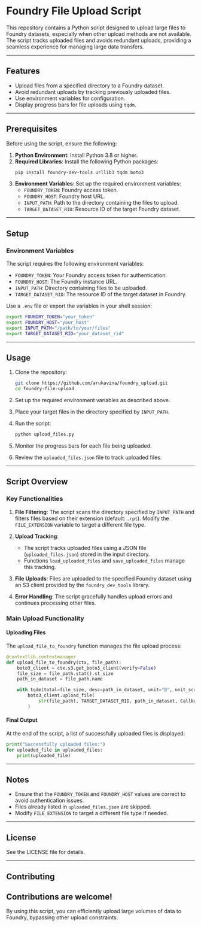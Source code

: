 # Foundry File Upload Script

This repository contains a Python script designed to upload large files to Foundry datasets, especially when other upload methods are not available. The script tracks uploaded files and avoids redundant uploads, providing a seamless experience for managing large data transfers.

---

## Features

- Upload files from a specified directory to a Foundry dataset.
- Avoid redundant uploads by tracking previously uploaded files.
- Use environment variables for configuration.
- Display progress bars for file uploads using `tqdm`.

---

## Prerequisites

Before using the script, ensure the following:

1. **Python Environment**: Install Python 3.8 or higher.
2. **Required Libraries**: Install the following Python packages:
   ```bash
   pip install foundry-dev-tools urllib3 tqdm boto3
   ```
3. **Environment Variables**: Set up the required environment variables:
   - `FOUNDRY_TOKEN`: Foundry access token.
   - `FOUNDRY_HOST`: Foundry host URL.
   - `INPUT_PATH`: Path to the directory containing the files to upload.
   - `TARGET_DATASET_RID`: Resource ID of the target Foundry dataset.

---

## Setup

### Environment Variables

The script requires the following environment variables:

- `FOUNDRY_TOKEN`: Your Foundry access token for authentication.
- `FOUNDRY_HOST`: The Foundry instance URL.
- `INPUT_PATH`: Directory containing files to be uploaded.
- `TARGET_DATASET_RID`: The resource ID of the target dataset in Foundry.

Use a `.env` file or export the variables in your shell session:
```bash
export FOUNDRY_TOKEN="your_token"
export FOUNDRY_HOST="your_host"
export INPUT_PATH="/path/to/your/files"
export TARGET_DATASET_RID="your_dataset_rid"
```

---

## Usage

1. Clone the repository:
   ```bash
   git clone https://github.com/arukavina/foundry_upload.git
   cd foundry-file-upload
   ```

2. Set up the required environment variables as described above.

3. Place your target files in the directory specified by `INPUT_PATH`.

4. Run the script:
   ```bash
   python upload_files.py
   ```

5. Monitor the progress bars for each file being uploaded.

6. Review the `uploaded_files.json` file to track uploaded files.

---

## Script Overview

### Key Functionalities

1. **File Filtering**:
   The script scans the directory specified by `INPUT_PATH` and filters files based on their extension (default: `.rpt`). Modify the `FILE_EXTENSION` variable to target a different file type.

2. **Upload Tracking**:
   - The script tracks uploaded files using a JSON file (`uploaded_files.json`) stored in the input directory.
   - Functions `load_uploaded_files` and `save_uploaded_files` manage this tracking.

3. **File Uploads**:
   Files are uploaded to the specified Foundry dataset using an S3 client provided by the `foundry_dev_tools` library.

4. **Error Handling**:
   The script gracefully handles upload errors and continues processing other files.

### Main Upload Functionality

#### Uploading Files

The `upload_file_to_foundry` function manages the file upload process:
```python
@contextlib.contextmanager
def upload_file_to_foundry(ctx, file_path):
    boto3_client = ctx.s3.get_boto3_client(verify=False)
    file_size = file_path.stat().st_size
    path_in_dataset = file_path.name

    with tqdm(total=file_size, desc=path_in_dataset, unit="B", unit_scale=True) as pbar:
        boto3_client.upload_file(
            str(file_path), TARGET_DATASET_RID, path_in_dataset, Callback=pbar.update
        )
```

#### Final Output

At the end of the script, a list of successfully uploaded files is displayed:
```python
print("Successfully uploaded files:")
for uploaded_file in uploaded_files:
    print(uploaded_file)
```

---

## Notes

- Ensure that the `FOUNDRY_TOKEN` and `FOUNDRY_HOST` values are correct to avoid authentication issues.
- Files already listed in `uploaded_files.json` are skipped.
- Modify `FILE_EXTENSION` to target a different file type if needed.

---

## License

See the LICENSE file for details.

---

## Contributing

Contributions are welcome!
---

By using this script, you can efficiently upload large volumes of data to Foundry, bypassing other upload constraints.

